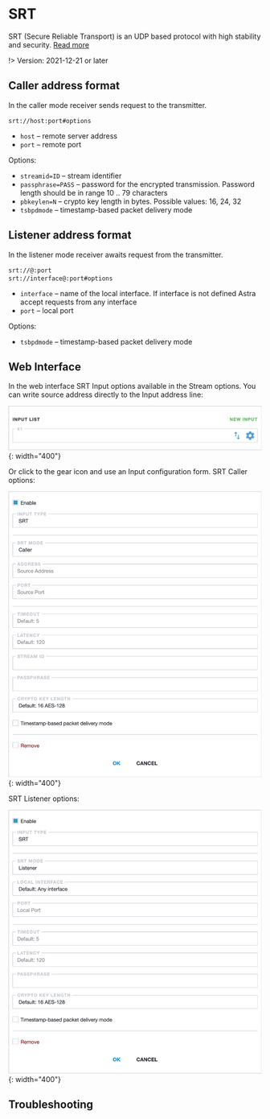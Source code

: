 # SRT

SRT (Secure Reliable Transport) is an UDP based protocol with high stability and security.
[Read more](/en/book/delivery/srt)

!> Version: 2021-12-21 or later

## Caller address format

In the caller mode receiver sends request to the transmitter.

```
srt://host:port#options
```

- `host` – remote server address
- `port` – remote port

Options:

- `streamid=ID` – stream identifier
- `passphrase=PASS` – password for the encrypted transmission. Password length should be in range 10 .. 79 characters
- `pbkeylen=N` – crypto key length in bytes. Possible values: 16, 24, 32
- `tsbpdmode` – timestamp-based packet delivery mode

## Listener address format

In the listener mode receiver awaits request from the transmitter.

```
srt://@:port
srt://interface@:port#options
```

- `interface` – name of the local interface. If interface is not defined Astra accept requests from any interface
- `port` – local port

Options:

- `tsbpdmode` – timestamp-based packet delivery mode

## Web Interface

In the web interface SRT Input options available in the Stream options. You can write source address directly to the Input address line:

![Input address](input-list.png){: width="400"}

Or click to the gear icon and use an Input configuration form. SRT Caller options:

![SRT Caller Input options](srt-caller.png){: width="400"}

SRT Listener options:

![SRT Listener Input options](srt-listener.png){: width="400"}

## Troubleshooting
